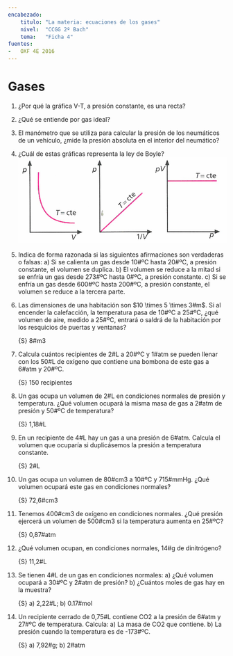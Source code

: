 ```yaml
---
encabezado:
    titulo: "La materia: ecuaciones de los gases"
    nivel:  "CCGG 2º Bach"
    tema:   "Ficha 4"
fuentes:
-   OXF 4E 2016
---
```


# Gases

1.  ¿Por qué la gráfica V-T, a presión constante, es una recta?

1.  ¿Qué se entiende por gas ideal?

1.  El manómetro que se utiliza para calcular la presión de los neumáticos de un vehículo, ¿mide la presión absoluta en el interior del neumático?

1.  ¿Cuál de estas gráficas representa la ley de Boyle?
    ![alt text](image.png)

1.  Indica de forma razonada si las siguientes afirmaciones son verdaderas o falsas:
    a)  Si se calienta un gas desde 10#ºC hasta 20#ºC, a presión constante, el volumen se duplica.
    b)  El volumen se reduce a la mitad si se enfría un gas desde 273#ºC hasta 0#ºC, a presión constante.
    c)  Si se enfría un gas desde 600#ºC hasta 200#ºC, a presión constante, el volumen se reduce a la tercera parte.

1.  Las dimensiones de una habitación son $10 \times 5 \times 3#m$. Si al encender la calefacción, la temperatura pasa de 10#ºC a 25#ºC, ¿qué volumen de aire, medido a 25#ºC, entrará o saldrá de la habitación por los resquicios de puertas y ventanas?

    {S} 8#m3

1.  Calcula cuántos recipientes de 2#L a 20#ºC y 1#atm se pueden llenar con los 50#L de oxígeno que contiene una bombona de este gas a 6#atm y 20#ºC.

    {S} 150 recipientes

1.  Un gas ocupa un volumen de 2#L en condiciones normales de presión y temperatura. ¿Qué volumen ocupará la misma masa de gas a 2#atm de presión y 50#ºC de temperatura?

    {S} 1,18#L

1.  En un recipiente de 4#L hay un gas a una presión de 6#atm. Calcula el volumen que ocuparía si duplicásemos la presión a temperatura constante.

    {S} 2#L

1.  Un gas ocupa un volumen de 80#cm3 a 10#ºC y 715#mmHg. ¿Qué volumen ocupará este gas en condiciones normales?

    {S} 72,6#cm3

1.  Tenemos 400#cm3 de oxígeno en condiciones normales. ¿Qué presión ejercerá un volumen de 500#cm3 si la temperatura aumenta en 25#ºC?

    {S} 0,87#atm

1.  ¿Qué volumen ocupan, en condiciones normales, 14#g de dinitrógeno?

    {S} 11,2#L

1.  Se tienen 4#L de un gas en condiciones normales:
    a)  ¿Qué volumen ocupará a 30#ºC y 2#atm de presión?
    b)  ¿Cuántos moles de gas hay en la muestra?

    {S} a) 2,22#L; b) 0.17#mol

1.  Un recipiente cerrado de 0,75#L contiene CO2 a la presión de 6#atm y 27#ºC de temperatura. Calcula:
    a) La masa de CO2 que contiene.
    b) La presión cuando la temperatura es de -173#ºC.

    {S}  a) 7,92#g; b) 2#atm